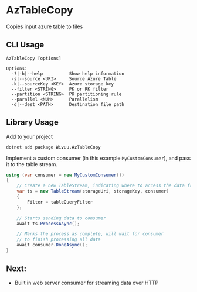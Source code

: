 # AzTableCopy

Copies input azure table to files

## CLI Usage

```
AzTableCopy [options]

Options:
  -?|-h|--help          Show help information
  -s|--source <URI>     Source Azure Table
  -k|--sourceKey <KEY>  Azure storage key
  --filter <STRING>     PK or RK filter
  --partition <STRING>  PK partitioning rule
  --parallel <NUM>      Parallelism
  -d|--dest <PATH>      Destination file path
```

## Library Usage

Add to your project

```
dotnet add package Wivuu.AzTableCopy
```

Implement a custom consumer (in this example `MyCustomConsumer`), and pass it to the table stream.

```C#
using (var consumer = new MyCustomConsumer())
{
    // Create a new TableStream, indicating where to access the data from
    var ts = new TableStream(storageUri, storageKey, consumer)
    {
        Filter = tableQueryFilter
    };

    // Starts sending data to consumer
    await ts.ProcessAsync();

    // Marks the process as complete, will wait for consumer
    // to finish processing all data
    await consumer.DoneAsync();
}
```

## Next:
- Built in web server consumer for streaming data over HTTP